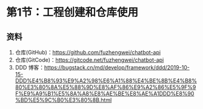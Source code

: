 # 第1节：工程创建和仓库使用

## 资料

1. 仓库(GitHub)：https://github.com/fuzhengwei/chatbot-api
2. 仓库(GitCode)：https://gitcode.net/fuzhengwei/chatbot-api
3. DDD 博客：https://bugstack.cn/md/develop/framework/ddd/2019-10-15-DDD%E4%B8%93%E9%A2%98%E6%A1%88%E4%BE%8B%E4%B8%80%E3%80%8A%E5%88%9D%E8%AF%86%E9%A2%86%E5%9F%9F%E9%A9%B1%E5%8A%A8%E8%AE%BE%E8%AE%A1DDD%E8%90%BD%E5%9C%B0%E3%80%8B.html